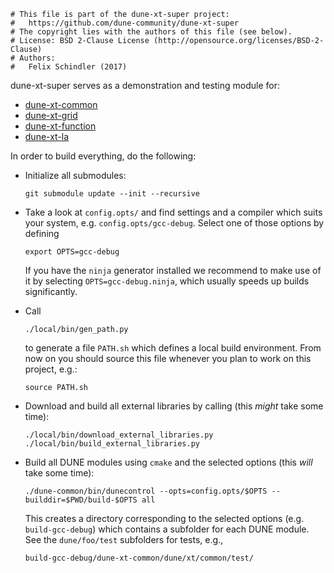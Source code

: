 ```
# This file is part of the dune-xt-super project:
#   https://github.com/dune-community/dune-xt-super
# The copyright lies with the authors of this file (see below).
# License: BSD 2-Clause License (http://opensource.org/licenses/BSD-2-Clause)
# Authors:
#   Felix Schindler (2017)
```

dune-xt-super serves as a demonstration and testing module for:

* [dune-xt-common](https://github.com/dune-community/dune-xt-common)
* [dune-xt-grid](https://github.com/dune-community/dune-xt-grid)
* [dune-xt-function](https://github.com/dune-community/dune-xt-functions)
* [dune-xt-la](https://github.com/dune-community/dune-xt-la)

In order to build everything, do the following:

* Initialize all submodules:

  ```
  git submodule update --init --recursive
  ```
  
* Take a look at `config.opts/` and find settings and a compiler which suits your
  system, e.g. `config.opts/gcc-debug`. Select one of those options by defining
  
  ```
  export OPTS=gcc-debug
  ```
  If you have the `ninja` generator installed we recommend to make use of it by
  selecting `OPTS=gcc-debug.ninja`, which usually speeds up builds significantly.
  
* Call

  ```
  ./local/bin/gen_path.py
  ```
  
  to generate a file `PATH.sh` which defines a local build environment. From now 
  on you should source this file whenever you plan to work on this project, e.g.:
  
  ```
  source PATH.sh
  ```

* Download and build all external libraries by calling (this _might_ take some time):

  ```
  ./local/bin/download_external_libraries.py
  ./local/bin/build_external_libraries.py
  ```
  
* Build all DUNE modules using `cmake` and the selected options (this _will_ take
  some time):

  ```
  ./dune-common/bin/dunecontrol --opts=config.opts/$OPTS --builddir=$PWD/build-$OPTS all
  ```
  
  This creates a directory corresponding to the selected options (e.g. `build-gcc-debug`)
  which contains a subfolder for each DUNE module. See the `dune/foo/test` subfolders for
  tests, e.g.,
  
  ```
  build-gcc-debug/dune-xt-common/dune/xt/common/test/
  ```

